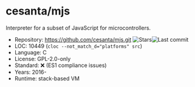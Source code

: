 # cesanta/mjs

Interpreter for a subset of JavaScript for microcontrollers.

* Repository: https://github.com/cesanta/mjs.git <img src="https://img.shields.io/github/stars/cesanta/mjs?label=&style=flat-square" alt="Stars"><img src="https://img.shields.io/github/last-commit/cesanta/mjs?label=&style=flat-square" alt="Last commit">
* LOC:        10449 (`cloc --not_match_d="platforms" src`)
* Language:   C
* License:    GPL-2.0-only
* Standard:   ❌ (ES1 compliance issues)
* Years:      2016-
* Runtime:    stack-based VM
